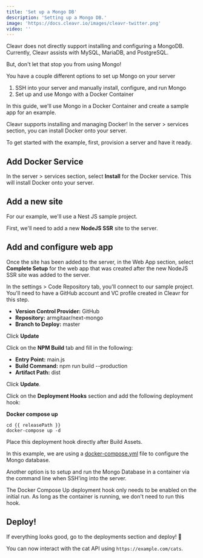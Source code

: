 ```yaml
---
title: 'Set up a Mongo DB'
description: 'Setting up a Mongo DB.'
image: 'https://docs.cleavr.io/images/cleavr-twitter.png'
video: ''
---
```


Cleavr does not directly support installing and configuring a MongoDB. Currently, Cleavr assists with MySQL, MariaDB, and PostgreSQL. 

But, don't let that stop you from using Mongo!

You have a couple different options to set up Mongo on your server

1. SSH into your server and manually install, configure, and run Mongo
2. Set up and use Mongo with a Docker Container

In this guide, we'll use Mongo in a Docker Container and create a sample app for an example. 

<base-point>
Cleavr supports installing and managing Docker! In the server > services section, you can install Docker onto your server.
</base-point>

To get started with the example, first, provision a server and have it ready. 

## Add Docker Service

In the server > services section, select **Install** for the Docker service. This will install Docker onto your server. 

## Add a new site

For our example, we'll use a Nest JS sample project. 

First, we'll need to add a new **NodeJS SSR** site to the server. 

## Add and configure web app

Once the site has been added to the server, in the Web App section, select **Complete Setup** for the web app that was created after the new
NodeJS SSR site was added to the server. 

In the settings > Code Repository tab, you'll connect to our sample project. You'll need to have a GitHub account and VC profile created in Cleavr for this step. 

- **Version Control Provider:** GitHub
- **Repository:** armgitaar/next-mongo
- **Branch to Deploy:** master

Click **Update**

Click on the **NPM Build** tab and fill in the following:

- **Entry Point:** main.js
- **Build Command:** npm run build --production
- **Artifact Path:** dist

Click **Update**. 

Click on the **Deployment Hooks** section and add the following deployment hook: 

**Docker compose up**
```bashscript
cd {{ releasePath }}
docker-compose up -d
```

Place this deployment hook directly after Build Assets. 

In this example, we are using a [docker-compose.yml](https://github.com/armgitaar/next-mongo/blob/master/docker-compose.yml) file to configure the Mongo database. 

Another option is to setup and run the Mongo Database in a container via the command line when SSH'ing into the server. 

<base-info>
The Docker Compose Up deployment hook only needs to be enabled on the initial run. As long as the container is running, we don't need to run this hook.
</base-info>

## Deploy! 
If everything looks good, go to the deployments section and deploy! 🚀

You can now interact with the cat API using `https://example.com/cats`. 
